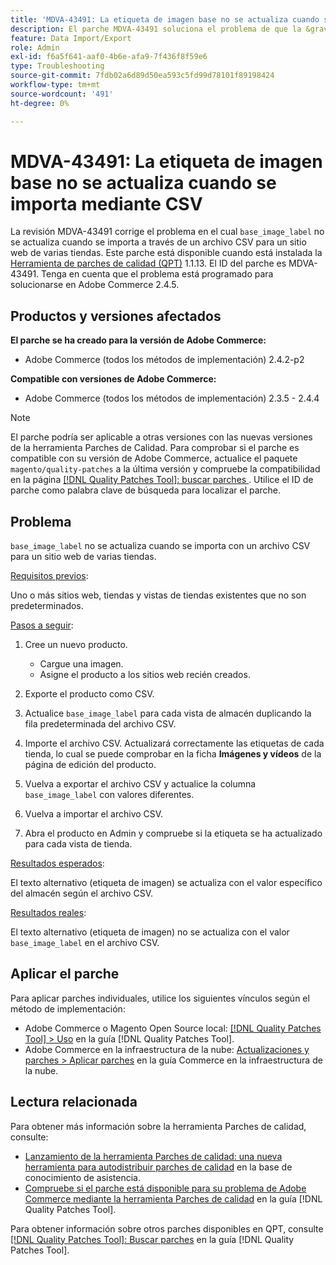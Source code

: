 ```yaml
---
title: 'MDVA-43491: La etiqueta de imagen base no se actualiza cuando se importa mediante CSV'
description: El parche MDVA-43491 soluciona el problema de que la &grave;base_image_label&grave; no se actualiza al importarla mediante un archivo CSV para un sitio web de varias tiendas. Este parche está disponible cuando está instalada la [Quality Patches Tool (QPT)](https://experienceleague.adobe.com/en/docs/commerce-operations/tools/quality-patches-tool/quality-patches-tool-to-self-serve-quality-patches) 1.1.13. El ID del parche es MDVA-43491. Tenga en cuenta que el problema está programado para solucionarse en Adobe Commerce 2.4.5.
feature: Data Import/Export
role: Admin
exl-id: f6a5f641-aaf0-4b6e-afa9-7f436f8f59e6
type: Troubleshooting
source-git-commit: 7fdb02a6d89d50ea593c5fd99d78101f89198424
workflow-type: tm+mt
source-wordcount: '491'
ht-degree: 0%

---
```


# MDVA-43491: La etiqueta de imagen base no se actualiza cuando se importa mediante CSV

La revisión MDVA-43491 corrige el problema en el cual `base_image_label` no se actualiza cuando se importa a través de un archivo CSV para un sitio web de varias tiendas. Este parche está disponible cuando está instalada la [Herramienta de parches de calidad (QPT)](https://experienceleague.adobe.com/en/docs/commerce-operations/tools/quality-patches-tool/quality-patches-tool-to-self-serve-quality-patches) 1.1.13. El ID del parche es MDVA-43491. Tenga en cuenta que el problema está programado para solucionarse en Adobe Commerce 2.4.5.

## Productos y versiones afectados

**El parche se ha creado para la versión de Adobe Commerce:**

* Adobe Commerce (todos los métodos de implementación) 2.4.2-p2

**Compatible con versiones de Adobe Commerce:**

* Adobe Commerce (todos los métodos de implementación) 2.3.5 - 2.4.4

>[!NOTE]
>
>El parche podría ser aplicable a otras versiones con las nuevas versiones de la herramienta Parches de Calidad. Para comprobar si el parche es compatible con su versión de Adobe Commerce, actualice el paquete `magento/quality-patches` a la última versión y compruebe la compatibilidad en la página [[!DNL Quality Patches Tool]: buscar parches ](https://experienceleague.adobe.com/en/docs/commerce-operations/tools/quality-patches-tool/quality-patches-tool-to-self-serve-quality-patches). Utilice el ID de parche como palabra clave de búsqueda para localizar el parche.

## Problema

`base_image_label` no se actualiza cuando se importa con un archivo CSV para un sitio web de varias tiendas.

<u>Requisitos previos</u>:

Uno o más sitios web, tiendas y vistas de tiendas existentes que no son predeterminados.

<u>Pasos a seguir</u>:

1. Cree un nuevo producto.

   * Cargue una imagen.
   * Asigne el producto a los sitios web recién creados.

1. Exporte el producto como CSV.
1. Actualice `base_image_label` para cada vista de almacén duplicando la fila predeterminada del archivo CSV.
1. Importe el archivo CSV. Actualizará correctamente las etiquetas de cada tienda, lo cual se puede comprobar en la ficha **Imágenes y vídeos** de la página de edición del producto.
1. Vuelva a exportar el archivo CSV y actualice la columna `base_image_label` con valores diferentes.
1. Vuelva a importar el archivo CSV.
1. Abra el producto en Admin y compruebe si la etiqueta se ha actualizado para cada vista de tienda.

<u>Resultados esperados</u>:

El texto alternativo (etiqueta de imagen) se actualiza con el valor específico del almacén según el archivo CSV.

<u>Resultados reales</u>:

El texto alternativo (etiqueta de imagen) no se actualiza con el valor `base_image_label` en el archivo CSV.

## Aplicar el parche

Para aplicar parches individuales, utilice los siguientes vínculos según el método de implementación:

* Adobe Commerce o Magento Open Source local: [[!DNL Quality Patches Tool] > Uso](/help/tools/quality-patches-tool/usage.md) en la guía [!DNL Quality Patches Tool].
* Adobe Commerce en la infraestructura de la nube: [Actualizaciones y parches > Aplicar parches](https://experienceleague.adobe.com/docs/commerce-cloud-service/user-guide/develop/upgrade/apply-patches.html) en la guía Commerce en la infraestructura de la nube.

## Lectura relacionada

Para obtener más información sobre la herramienta Parches de calidad, consulte:

* [Lanzamiento de la herramienta Parches de calidad: una nueva herramienta para autodistribuir parches de calidad](https://experienceleague.adobe.com/en/docs/commerce-operations/tools/quality-patches-tool/quality-patches-tool-to-self-serve-quality-patches) en la base de conocimiento de asistencia.
* [Compruebe si el parche está disponible para su problema de Adobe Commerce mediante la herramienta Parches de calidad](/help/tools/quality-patches-tool/patches-available-in-qpt/check-patch-for-magento-issue-with-magento-quality-patches.md) en la guía [!DNL Quality Patches Tool].

Para obtener información sobre otros parches disponibles en QPT, consulte [[!DNL Quality Patches Tool]: Buscar parches](https://experienceleague.adobe.com/tools/commerce-quality-patches/index.html) en la guía [!DNL Quality Patches Tool].
